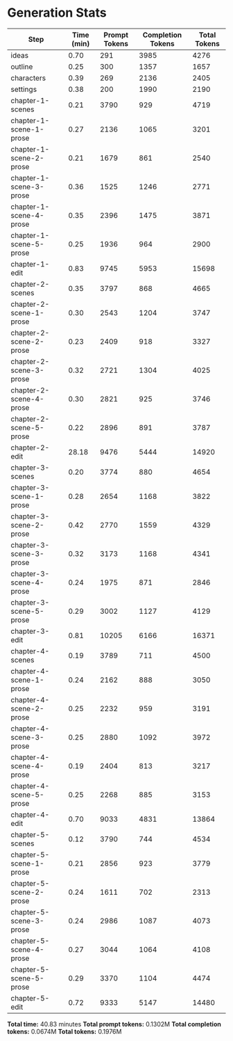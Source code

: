 # Generation Stats

| Step | Time (min) | Prompt Tokens | Completion Tokens | Total Tokens |
|------|------------|---------------|-------------------|--------------|
| ideas | 0.70 | 291 | 3985 | 4276 |
| outline | 0.25 | 300 | 1357 | 1657 |
| characters | 0.39 | 269 | 2136 | 2405 |
| settings | 0.38 | 200 | 1990 | 2190 |
| chapter-1-scenes | 0.21 | 3790 | 929 | 4719 |
| chapter-1-scene-1-prose | 0.27 | 2136 | 1065 | 3201 |
| chapter-1-scene-2-prose | 0.21 | 1679 | 861 | 2540 |
| chapter-1-scene-3-prose | 0.36 | 1525 | 1246 | 2771 |
| chapter-1-scene-4-prose | 0.35 | 2396 | 1475 | 3871 |
| chapter-1-scene-5-prose | 0.25 | 1936 | 964 | 2900 |
| chapter-1-edit | 0.83 | 9745 | 5953 | 15698 |
| chapter-2-scenes | 0.35 | 3797 | 868 | 4665 |
| chapter-2-scene-1-prose | 0.30 | 2543 | 1204 | 3747 |
| chapter-2-scene-2-prose | 0.23 | 2409 | 918 | 3327 |
| chapter-2-scene-3-prose | 0.32 | 2721 | 1304 | 4025 |
| chapter-2-scene-4-prose | 0.30 | 2821 | 925 | 3746 |
| chapter-2-scene-5-prose | 0.22 | 2896 | 891 | 3787 |
| chapter-2-edit | 28.18 | 9476 | 5444 | 14920 |
| chapter-3-scenes | 0.20 | 3774 | 880 | 4654 |
| chapter-3-scene-1-prose | 0.28 | 2654 | 1168 | 3822 |
| chapter-3-scene-2-prose | 0.42 | 2770 | 1559 | 4329 |
| chapter-3-scene-3-prose | 0.32 | 3173 | 1168 | 4341 |
| chapter-3-scene-4-prose | 0.24 | 1975 | 871 | 2846 |
| chapter-3-scene-5-prose | 0.29 | 3002 | 1127 | 4129 |
| chapter-3-edit | 0.81 | 10205 | 6166 | 16371 |
| chapter-4-scenes | 0.19 | 3789 | 711 | 4500 |
| chapter-4-scene-1-prose | 0.24 | 2162 | 888 | 3050 |
| chapter-4-scene-2-prose | 0.25 | 2232 | 959 | 3191 |
| chapter-4-scene-3-prose | 0.25 | 2880 | 1092 | 3972 |
| chapter-4-scene-4-prose | 0.19 | 2404 | 813 | 3217 |
| chapter-4-scene-5-prose | 0.25 | 2268 | 885 | 3153 |
| chapter-4-edit | 0.70 | 9033 | 4831 | 13864 |
| chapter-5-scenes | 0.12 | 3790 | 744 | 4534 |
| chapter-5-scene-1-prose | 0.21 | 2856 | 923 | 3779 |
| chapter-5-scene-2-prose | 0.24 | 1611 | 702 | 2313 |
| chapter-5-scene-3-prose | 0.24 | 2986 | 1087 | 4073 |
| chapter-5-scene-4-prose | 0.27 | 3044 | 1064 | 4108 |
| chapter-5-scene-5-prose | 0.29 | 3370 | 1104 | 4474 |
| chapter-5-edit | 0.72 | 9333 | 5147 | 14480 |

**Total time:** 40.83 minutes
**Total prompt tokens:** 0.1302M
**Total completion tokens:** 0.0674M
**Total tokens:** 0.1976M

